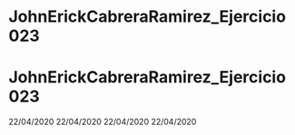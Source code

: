 # JohnErickCabreraRamirez_Ejercicio023
# JohnErickCabreraRamirez_Ejercicio023
22/04/2020
22/04/2020
22/04/2020
22/04/2020
